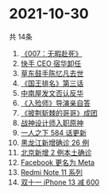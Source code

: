 # 2021-10-30
  共 14条

  <!-- BEGIN -->
  <!-- 最后更新时间:Sat Oct 30 2021 12:15:54 GMT+0000 (Coordinated Universal Time) -->
  1. [《007：无暇赴死》](https://www.zhihu.com/search?q=007)
1. [快手 CEO 宿华卸任](https://www.zhihu.com/search?q=快手)
1. [草东鼓手陈忆凡去世](https://www.zhihu.com/search?q=草东没有派对)
1. [《国王排名》第三话](https://www.zhihu.com/search?q=国王排名)
1. [中南屋发文否认反华](https://www.zhihu.com/search?q=中南屋)
1. [《入殓师》导演亲自答](https://www.zhihu.com/search?q=入殓师)
1. [《披荆斩棘的哥哥》成团](https://www.zhihu.com/search?q=披荆斩棘的哥哥)
1. [战神设计师入职原神](https://www.zhihu.com/search?q=原神)
1. [一人之下 584 话更新](https://www.zhihu.com/search?q=一人之下)
1. [黑龙江新增确诊 26 例](https://www.zhihu.com/search?q=黑龙江疫情)
1. [北京新增 2 例本土确诊](https://www.zhihu.com/search?q=北京疫情)
1. [Facebook 更名为 Meta](https://www.zhihu.com/search?q=facebook)
1. [Redmi Note 11 系列](https://www.zhihu.com/search?q=红米note11)
1. [双十一 iPhone 13 减 600](https://www.zhihu.com/search?q=双11苹果)
  <!-- END -->
  